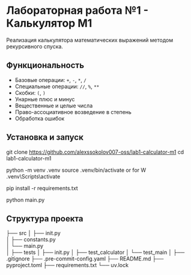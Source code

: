 # Лабораторная работа №1 - Калькулятор M1
Реализация калькулятора математических выражений методом рекурсивного спуска.

## Функциональность
- Базовые операции: `+`, `-`, `*`, `/`
- Специальные операции: `//`, `%`, `**`
- Скобки: `(`, `)`
- Унарные плюс и минус
- Вещественные и целые числа
- Право-ассоциативное возведение в степень
- Обработка ошибок

## Установка и запуск
git clone https://github.com/alexssokolov007-oss/lab1-calculator-m1
cd lab1-calculator-m1

python -m venv .venv
source .venv/bin/activate or for W .venv\Scripts\activate

pip install -r requirements.txt

python main.py

## Структура проекта
├── src
│   ├── init.py  
│   ├── constants.py            
│   └── main.py     
│
├── tests
│   ├── init.py
│   ├── test_calculator
│   └── test_main
│
├── .gitignore
├── .pre-commit-config.yaml
├── README.md
├── pyproject.toml
├── requirements.txt
└── uv.lock
